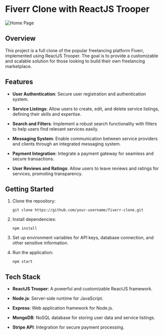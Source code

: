 # Fiverr Clone with ReactJS Trooper
![Home Page](/prev/home.png)

## Overview
This project is a full clone of the popular freelancing platform Fiverr, implemented using ReactJS Trooper. The goal is to provide a customizable and scalable solution for those looking to build their own freelancing marketplace.

## Features

- **User Authentication**: Secure user registration and authentication system.
  
- **Service Listings**: Allow users to create, edit, and delete service listings, defining their skills and expertise.

- **Search and Filters**: Implement a robust search functionality with filters to help users find relevant services easily.

- **Messaging System**: Enable communication between service providers and clients through an integrated messaging system.

- **Payment Integration**: Integrate a payment gateway for seamless and secure transactions.

- **User Reviews and Ratings**: Allow users to leave reviews and ratings for services, promoting transparency.

## Getting Started

1. Clone the repository:
   ```
   git clone https://github.com/your-username/fiverr-clone.git
   ```

2. Install dependencies:
   ```
   npm install
   ```

3. Set up environment variables for API keys, database connection, and other sensitive information.

4. Run the application:
   ```
   npm start
   ```

## Tech Stack

- **ReactJS Trooper**: A powerful and customizable ReactJS framework.
  
- **Node.js**: Server-side runtime for JavaScript.

- **Express**: Web application framework for Node.js.

- **MongoDB**: NoSQL database for storing user data and service listings.

- **Stripe API**: Integration for secure payment processing.
